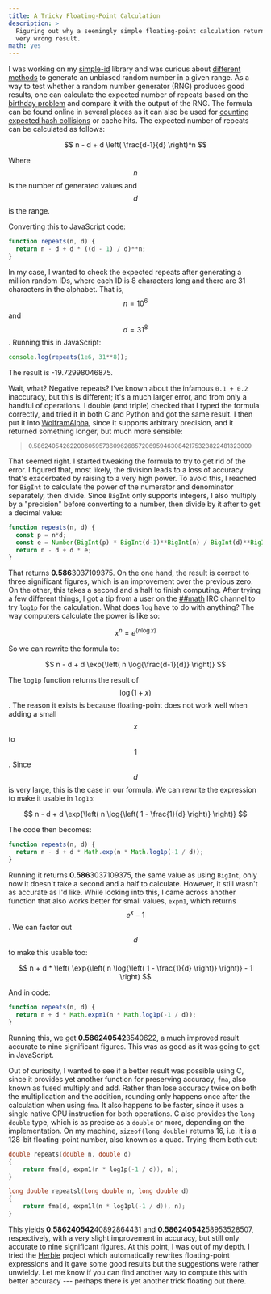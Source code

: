 ```yaml
---
title: A Tricky Floating-Point Calculation
description: >
  Figuring out why a seemingly simple floating-point calculation returned a
  very wrong result.
math: yes
---
```


I was working on my [simple-id](https://www.npmjs.com/package/simple-id)
library and was curious about [different
methods](https://www.pcg-random.org/posts/bounded-rands.html) to generate an
unbiased random number in a given range. As a way to test whether a random
number generator (RNG) produces good results, one can calculate the expected
number of repeats based on the [birthday
problem](https://en.wikipedia.org/wiki/Birthday_problem) and compare it with
the output of the RNG. The formula can be found online in several places as it
can also be used for [counting expected hash
collisions](https://matt.might.net/articles/counting-hash-collisions/) or cache
hits. The expected number of repeats can be calculated as follows:

$$ n - d + d \left( \frac{d-1}{d} \right)^n $$

Where $$n$$ is the number of generated values and $$d$$ is the range.

Converting this to JavaScript code:

```javascript
function repeats(n, d) {
  return n - d + d * ((d - 1) / d)**n;
}
```

In my case, I wanted to check the expected repeats after generating a million
random IDs, where each ID is 8 characters long and there are 31 characters in
the alphabet. That is, $$n=10^6$$ and $$d=31^8$$. Running this in JavaScript:

```javascript
console.log(repeats(1e6, 31**8));
```

The result is -19.72998046875.

Wait, what? Negative repeats? I've known about the infamous `0.1 + 0.2`
inaccuracy, but this is different; it's a much larger error, and from only a
handful of operations. I double (and triple) checked that I typed the formula
correctly, and tried it in both C and Python and got the same result. I then
put it into
[WolframAlpha](https://www.wolframalpha.com/input?i=n%3D1e6%3B+d%3D31**8%3B+n+-+d+%2B+d+*+%28%28d+-+1%29+%2F+d%29**n),
since it supports arbitrary precision, and it returned something longer, but
much more sensible:

> <small>0.5862405426220060595736096268572069594630842175323822481323009</small>

That seemed right. I started tweaking the formula to try to get rid of the
error. I figured that, most likely, the division leads to a loss of accuracy
that's exacerbated by raising to a very high power. To avoid this, I reached
for `BigInt` to calculate the power of the numerator and denominator
separately, then divide. Since `BigInt` only supports integers, I also multiply
by a "precision" before converting to a number, then divide by it after to get
a decimal value:

```javascript
function repeats(n, d) {
  const p = n*d;
  const e = Number(BigInt(p) * BigInt(d-1)**BigInt(n) / BigInt(d)**BigInt(n))/p;
  return n - d + d * e;
}
```

That returns **0.586**3037109375. On the one hand, the result is correct to
three significant figures, which is an improvement over the previous zero. On
the other, this takes a second and a half to finish computing. After trying a
few different things, I got a tip from a user on the
[##math](https://libera-math.github.io) IRC channel to try `log1p` for the
calculation. What does `log` have to do with anything? The way computers
calculate the power is like so:

$$ x^n = e^{\left( n \log{x} \right)} $$

So we can rewrite the formula to:

$$ n - d + d \exp{\left( n \log{\frac{d-1}{d}} \right)} $$

The `log1p` function returns the result of $$\log{\left(1 + x\right)}$$. The
reason it exists is because floating-point does not work well when adding a
small $$x$$ to $$1$$. Since $$d$$ is very large, this is the case in our
formula. We can rewrite the expression to make it usable in `log1p`:

$$ n - d + d \exp{\left( n \log{\left( 1 - \frac{1}{d} \right)} \right)} $$

The code then becomes:

```javascript
function repeats(n, d) {
  return n - d + d * Math.exp(n * Math.log1p(-1 / d));
}
```

Running it returns **0.586**3037109375, the same value as using `BigInt`, only
now it doesn't take a second and a half to calculate. However, it still wasn't
as accurate as I'd like. While looking into this, I came across another
function that also works better for small values, `expm1`, which returns
$$e^x - 1$$. We can factor out $$d$$ to make this usable too:

$$ n + d * \left( \exp{\left( n \log{\left( 1 - \frac{1}{d} \right)} \right)} - 1 \right) $$

And in code:

```javascript
function repeats(n, d) {
  return n + d * Math.expm1(n * Math.log1p(-1 / d));
}
```

Running this, we get **0.586240542**3540622, a much improved result accurate to
nine significant figures. This was as good as it was going to get in
JavaScript.

Out of curiosity, I wanted to see if a better result was possible using C,
since it provides yet another function for preserving accuracy, `fma`, also
known as fused multiply and add. Rather than lose accuracy twice on both the
multiplication and the addition, rounding only happens once after the
calculation when using `fma`. It also happens to be faster, since it uses a
single native CPU instruction for both operations. C also provides the `long
double` type, which is as precise as a `double` or more, depending on the
implementation. On my machine, `sizeof(long double)` returns 16, i.e. it is a
128-bit floating-point number, also known as a quad. Trying them both out:

```c
double repeats(double n, double d)
{
	return fma(d, expm1(n * log1p(-1 / d)), n);
}

long double repeatsl(long double n, long double d)
{
	return fma(d, expm1l(n * log1pl(-1 / d)), n);
}
```

This yields **0.586240542**40892864431 and **0.586240542**58953528507,
respectively, with a very slight improvement in accuracy, but still only
accurate to nine significant figures. At this point, I was out of my depth. I
tried the [Herbie](https://herbie.uwplse.org) project which automatically
rewrites floating-point expressions and it gave some good results but the
suggestions were rather unwieldy. Let me know if you can find another way to
compute this with better accuracy --- perhaps there is yet another trick
floating out there.
